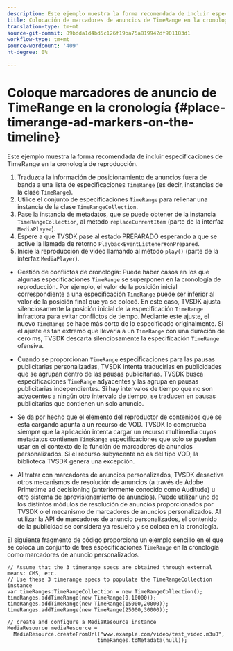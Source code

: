 ```yaml
---
description: Este ejemplo muestra la forma recomendada de incluir especificaciones de TimeRange en la cronología de reproducción.
title: Colocación de marcadores de anuncios de TimeRange en la cronología
translation-type: tm+mt
source-git-commit: 89bdda1d4bd5c126f19ba75a819942df901183d1
workflow-type: tm+mt
source-wordcount: '409'
ht-degree: 0%

---
```



# Coloque marcadores de anuncio de TimeRange en la cronología {#place-timerange-ad-markers-on-the-timeline}

Este ejemplo muestra la forma recomendada de incluir especificaciones de TimeRange en la cronología de reproducción.

1. Traduzca la información de posicionamiento de anuncios fuera de banda a una lista de especificaciones `TimeRange` (es decir, instancias de la clase `TimeRange`).
1. Utilice el conjunto de especificaciones `TimeRange` para rellenar una instancia de la clase `TimeRangeCollection`.
1. Pase la instancia de metadatos, que se puede obtener de la instancia `TimeRangeCollection`, al método `replaceCurrentItem` (parte de la interfaz `MediaPlayer`).
1. Espere a que TVSDK pase al estado PREPARADO esperando a que se active la llamada de retorno `PlaybackEventListener#onPrepared`.
1. Inicie la reproducción de vídeo llamando al método `play()` (parte de la interfaz `MediaPlayer`).

* Gestión de conflictos de cronología: Puede haber casos en los que algunas especificaciones `TimeRange` se superponen en la cronología de reproducción. Por ejemplo, el valor de la posición inicial correspondiente a una especificación `TimeRange` puede ser inferior al valor de la posición final que ya se colocó. En este caso, TVSDK ajusta silenciosamente la posición inicial de la especificación `TimeRange` infractora para evitar conflictos de tiempo. Mediante este ajuste, el nuevo `TimeRange` se hace más corto de lo especificado originalmente. Si el ajuste es tan extremo que llevaría a un `TimeRange` con una duración de cero ms, TVSDK descarta silenciosamente la especificación `TimeRange` ofensiva.

* Cuando se proporcionan `TimeRange` especificaciones para las pausas publicitarias personalizadas, TVSDK intenta traducirlas en publicidades que se agrupan dentro de las pausas publicitarias. TVSDK busca especificaciones `TimeRange` adyacentes y las agrupa en pausas publicitarias independientes. Si hay intervalos de tiempo que no son adyacentes a ningún otro intervalo de tiempo, se traducen en pausas publicitarias que contienen un solo anuncio.

* Se da por hecho que el elemento del reproductor de contenidos que se está cargando apunta a un recurso de VOD. TVSDK lo comprueba siempre que la aplicación intenta cargar un recurso multimedia cuyos metadatos contienen `TimeRange` especificaciones que solo se pueden usar en el contexto de la función de marcadores de anuncios personalizados. Si el recurso subyacente no es del tipo VOD, la biblioteca TVSDK genera una excepción.

* Al tratar con marcadores de anuncios personalizados, TVSDK desactiva otros mecanismos de resolución de anuncios (a través de Adobe Primetime ad decisioning (anteriormente conocido como Auditude) u otro sistema de aprovisionamiento de anuncios). Puede utilizar uno de los distintos módulos de resolución de anuncios proporcionados por TVSDK o el mecanismo de marcadores de anuncios personalizados. Al utilizar la API de marcadores de anuncio personalizados, el contenido de la publicidad se considera ya resuelto y se coloca en la cronología.

<!--<a id="example_639BD1B66CE74F3DB65ED06CAD23EB09"></a>-->

El siguiente fragmento de código proporciona un ejemplo sencillo en el que se coloca un conjunto de tres especificaciones `TimeRange` en la cronología como marcadores de anuncio personalizados.

```
// Assume that the 3 timerange specs are obtained through external means: CMS, etc. 
// Use these 3 timerange specs to populate the TimeRangeCollection instance 
var timeRanges:TimeRangeCollection = new TimeRangeCollection(); 
timeRanges.addTimeRange(new TimeRange(0,10000)); 
timeRanges.addTimeRange(new TimeRange(15000,20000)); 
timeRanges.addTimeRange(new TimeRange(25000,30000)); 
  
// create and configure a MediaResource instance 
MediaResource mediaResource =  
  MediaResource.createFromUrl("www.example.com/video/test_video.m3u8",  
                             timeRanges.toMetadata(null));
```
